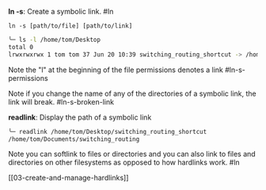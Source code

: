 **ln -s**: Create a symbolic link. #ln 
```
ln -s [path/to/file] [path/to/link]
```

``` sh
╰─ ls -l /home/tom/Desktop
total 0
lrwxrwxrwx 1 tom tom 37 Jun 20 10:39 switching_routing_shortcut -> /home/tom/Documents/switching_routing
```
Note the "l" at the beginning of the file permissions denotes a link #ln-s-permissions

Note if you change the name of any of the directories of a symbolic link, the link will break. #ln-s-broken-link

**readlink**: Display the path of a symbolic link
``` sh
╰─ readlink /home/tom/Desktop/switching_routing_shortcut 
/home/tom/Documents/switching_routing
```

Note you can softlink to files or directories and you can also link to files and directories on other filesystems as opposed to how hardlinks work. #ln 

[[03-create-and-manage-hardlinks]]